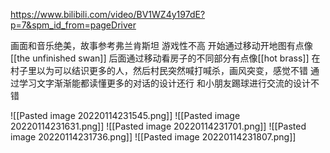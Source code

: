 https://www.bilibili.com/video/BV1WZ4y197dE?p=7&spm_id_from=pageDriver

画面和音乐绝美，故事参考弗兰肯斯坦
游戏性不高
开始通过移动开地图有点像[[the unfinished swan]]
后面通过移动看房子的不同部分有点像[[hot brass]]
在村子里以为可以结识更多的人，然后村民突然喊打喊杀，画风突变，感觉不错
通过学习文字渐渐能都读懂更多的对话的设计还行
和小朋友踢球进行交流的设计不错




![[Pasted image 20220114231545.png]]
![[Pasted image 20220114231631.png]]
![[Pasted image 20220114231701.png]]
![[Pasted image 20220114231736.png]]
![[Pasted image 20220114231807.png]]